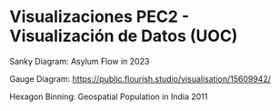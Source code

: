 # Visualizaciones PEC2 - Visualización de Datos (UOC)


Sanky Diagram: 
Asylum Flow in 2023


Gauge Diagram: 
https://public.flourish.studio/visualisation/15609942/ 


Hexagon Binning: 
Geospatial Population in India 2011


